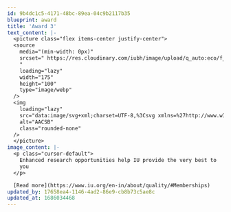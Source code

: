 ```yaml
---
id: 9b4dc1c5-4171-48bc-89ea-04c9b2117b35
blueprint: award
title: 'Award 3'
text_content: |-
  <picture class="flex items-center justify-center">
  <source
    media="(min-width: 0px)"
    srcset=" https://res.cloudinary.com/iubh/image/upload/q_auto:eco/f_webp,h_100,c_fill,dpr_auto,g_face/International/Logos_png/aacsb-business-education-alliance-member-vector-logo_nnisia.png
    "
    loading="lazy"
    width="175"
    height="100"
    type="image/webp"
  />
  <img
    loading="lazy"
    src="data:image/svg+xml;charset=UTF-8,%3Csvg xmlns=%27http://www.w3.org/2000/svg%27 viewBox=%270 0 652 373%27%3E%3C/svg%3E"
    alt="AACSB"
    class="rounded-none"
  />
  </picture>
image_content: |-
  <p class="cursor-default">
    Enhanced research opportunities help IU provide the very best to
    you
  </p>

  [Read more](https://www.iu.org/en-in/about/quality/#Memberships)
updated_by: 17658ea4-1146-4ad2-86e9-cb8b73c5ae8c
updated_at: 1686034468
---
```

